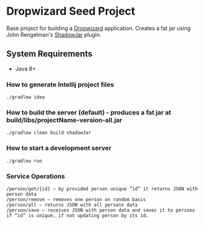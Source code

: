 # Dropwizard Seed Project

Base project for building a [Dropwizard](http://www.dropwizard.io) application.  Creates a fat jar using John Rengelman's [ShadowJar](https://github.com/johnrengelman/shadow) plugin.

## System Requirements

- Java 8+

### How to generate Intellij project files

    ./gradlew idea

### How to build the server (default) - produces a fat jar at build/libs/projectName-version-all.jar

    ./gradlew clean build shadowJar

### How to start a development server

    ./gradlew run

### Service Operations

    /person/get/{id} – by provided person unique “id” it returns JSON with person data
    /person/remove – removes one person on random basis
    /person/all – returns JSON with all persons data
    /person/save – receives JSON with person data and saves it to persons if “id” is unique, if not updating person by its id.
